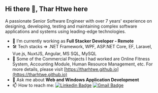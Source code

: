 ## Hi there 👋, Thar Htwe here
A passionate Senior Software Engineer with over 7 years' experience on designing, developing, testing and maintaining complex software applications and systems using leading-edge technologies.
- 🔭 I’m currently working as **Full Stacker Developer - Remote**
- 🛠️ Tech stacks => .NET Framework, WPF, ASP.NET Core, EF, Laravel, Vue.js, NuxtJS, Angular, MS SQL, MySQL
- 🚀 Some of the Commercial Projects I had worked are Online Fitness System, Accounting Module, Human Resource Management, etc. For more details, please visit [https://tharhtwe.github.io](https://tharhtwe.github.io)
- 💬 Ask me about **Web and Windows Application Development**
- 📫 How to reach me:
  [![Linkedin Badge](https://img.shields.io/badge/-LinkedIn-blue?style=flat-square&logo=Linkedin&logoColor=white&link=https://www.linkedin.com/in/tharhtwe/)](https://www.linkedin.com/in/tharhtwe/)
[![Gmail Badge](https://img.shields.io/badge/-Gmail-d14836?style=flat-square&logo=Gmail&logoColor=white&link=mail@tharhtwe16492@gmail.com)](mailto:mail@tharhtwe16492@gmail.com)

<!--
**TharHtwe/TharHtwe** is a ✨ _special_ ✨ repository because its `README.md` (this file) appears on your GitHub profile.

Here are some ideas to get you started:

- 🔭 I’m currently working on ...
- 🌱 I’m currently learning ...
- 👯 I’m looking to collaborate on ...
- 🤔 I’m looking for help with ...
- 💬 Ask me about ...
- 📫 How to reach me: ...
- 😄 Pronouns: ...
- ⚡ Fun fact: ...
- 🧔 Soft skills => Test Driven Approach
-->
